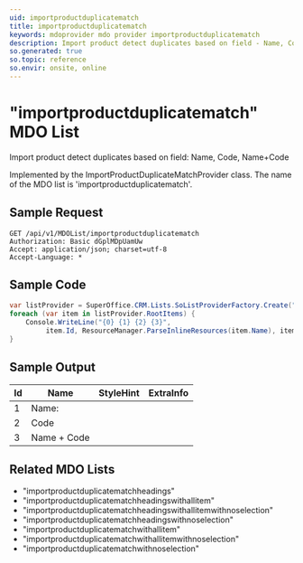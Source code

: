 ```yaml
---
uid: importproductduplicatematch
title: importproductduplicatematch
keywords: mdoprovider mdo provider importproductduplicatematch
description: Import product detect duplicates based on field - Name, Code, Name+Code
so.generated: true
so.topic: reference
so.envir: onsite, online
---
```


# "importproductduplicatematch" MDO List
Import product detect duplicates based on field:  Name, Code, Name+Code



Implemented by the <see cref="T:SuperOffice.CRM.Lists.ImportProductDuplicateMatchProvider">ImportProductDuplicateMatchProvider</see> class.
The name of the MDO list is 'importproductduplicatematch'.




## Sample Request

```http!
GET /api/v1/MDOList/importproductduplicatematch
Authorization: Basic dGplMDpUamUw
Accept: application/json; charset=utf-8
Accept-Language: *

```

## Sample Code
```cs
var listProvider = SuperOffice.CRM.Lists.SoListProviderFactory.Create("importproductduplicatematch", forceFlatList: true);
foreach (var item in listProvider.RootItems) {
    Console.WriteLine("{0} {1} {2} {3}", 
         item.Id, ResourceManager.ParseInlineResources(item.Name), item.StyleHint, item.ExtraInfo);
}
```

## Sample Output

|Id   | Name  |StyleHint|ExtraInfo |
| --- | ----- | ------- | -------- |
|1|Name:|||
|2|Code|||
|3|Name + Code|||


## Related MDO Lists

* "importproductduplicatematchheadings"
* "importproductduplicatematchheadingswithallitem"
* "importproductduplicatematchheadingswithallitemwithnoselection"
* "importproductduplicatematchheadingswithnoselection"
* "importproductduplicatematchwithallitem"
* "importproductduplicatematchwithallitemwithnoselection"
* "importproductduplicatematchwithnoselection"
